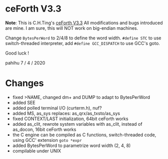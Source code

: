 ceForth V3.3
============

**Note**: This is C.H.Ting's [ceForth V3.3](http://www.forth.org/OffeteStore/2177-ceForth_33_macroAssemblerVS2019.zip) All modifications and bugs introduced are mine. I am sure, this will NOT work on big-endian machines.

Change `BytesPerWord` to 2/4/8 to define the word width. `#define STC` to use switch-threaded interpreter, add `#define GCC_DISPATCH` to use GCC's goto. 

Good luck !


pahihu    7 / 4 / 2020


Changes
=======

* fixed >NAME, changed dm+ and DUMP to adapt to BytesPerWord
* added SEE
* added polled terminal I/O (curterm.h), nuf?
* added MS, as_sys replaces: as_qrx/as_txsto/as_sys
* fixed CONTEXT/LAST initialization, 64bit ceForth works
* added as_clit, rewrote system variables with as_clit, instead of as_docon, 16bit ceForth works
* the C engine can be compiled as C functions, switch-threaded code, using GCC' extension `goto *expr`
* added BytesPerWord to parametrize word width (2, 4, 8)
* compilable under UNIX

